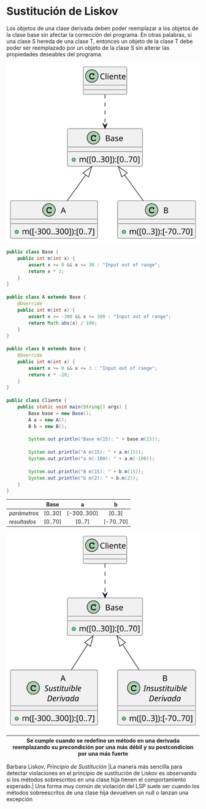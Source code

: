 # Sustitución de Liskov

Los objetos de una clase derivada deben poder reemplazar a los objetos de la clase base sin afectar la corrección del programa. En otras palabras, si una clase S hereda de una clase T, entonces un objeto de la clase T debe poder ser reemplazado por un objeto de la clase S sin alterar las propiedades deseables del programa.

<div align="center">

![](/images/modelosUML/modelosUML/liskovEIT.svg)

</div>

```java
public class Base {
    public int m(int x) {
        assert x >= 0 && x <= 30 : "Input out of range";
        return x * 2;
    }
}

public class A extends Base {
    @Override
    public int m(int x) {
        assert x >= -300 && x <= 300 : "Input out of range";
        return Math.abs(x) / 100;
    }
}

public class B extends Base {
    @Override
    public int m(int x) {
        assert x >= 0 && x <= 3 : "Input out of range";
        return x * -20;
    }
}

public class Cliente {
    public static void main(String[] args) {
        Base base = new Base();
        A a = new A();
        B b = new B();

        System.out.println("Base m(15): " + base.m(15));

        System.out.println("A m(15): " + a.m(15));
        System.out.println("a m(-100): " + a.m(-100));

        System.out.println("B m(15): " + b.m(15));
        System.out.println("b m(2): " + b.m(2));
    }
}
```


<div align=center>

| |Base|a|b|
|-|:-:|:-:|:-:|
*parámetros*|[0..30]|[-300..300]|[0..3]
*resultados*|[0..70]|[0..7]|[-70..70]

![](/images/modelosUML/modelosUML/liskovEITComplete.svg)

</div>


|Se cumple cuando se redefine un método en una derivada reemplazando su precondición por una más débil y su postcondicion por una más fuerte|
|-|
Barbara Liskov, *Principio de Sustitución*
|La manera más sencilla para detectar violaciones en el principio de sustitución de Liskov es observando si los métodos sobrescritos en una clase hija tienen el comportamiento esperado.|
Una forma muy común de violación del LSP suele ser cuando los métodos sobreescritos de una clase hija devuelven un null o lanzan una excepción
